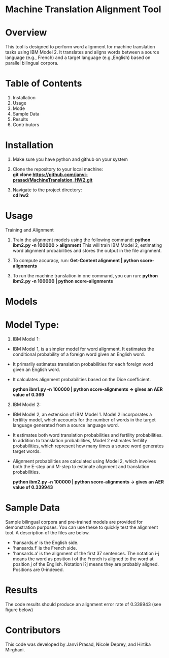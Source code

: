 

# Machine Translation Alignment Tool
# Overview
This tool is designed to perform word alignment for machine translation tasks using IBM Model 2. It translates and aligns words between a source language (e.g., French) and a target language (e.g.,English) based on parallel bilingual corpora.


# Table of Contents
1. Installation
2. Usage
3. Mode
4. Sample Data
5. Results
6. Contributors


# Installation
1. Make sure you have python and github on your system


2. Clone the repository to your local machine:  
   **git clone https://github.com/janvi-prasad/MachineTranslation_HW2.git**


3. Navigate to the project directory:  
**cd hw2**




# Usage
Training and Alignment


1. Train the alignment models using the following command:
**python ibm2.py -n 100000 > alignment**
  This will train IBM Model 2, estimating word alignment probabilities and stores the output in the file alignment.


2. To compute accuracy, run:
**Get-Content alignment | python score-alignments**


4. To run the machine translation in one command, you can run: 
**python ibm2.py -n 100000 | python score-alignments**

# Models
# Model Type: 


1. IBM Model 1: 
* IBM Model 1, is a simpler model for word alignment. It estimates the conditional probability of a foreign word given an English word. 
* It primarily estimates translation probabilities for each foreign word given an English word. 
* It calculates alignment probabilities based on the Dice coefficient.


  **python ibm1.py -n 100000 | python score-alignments -> gives an AER value of 0.369**




2. IBM Model 2: 
* IBM Model 2, an extension of IBM Model 1. Model 2 incorporates a fertility model, which accounts for the number of words in the target language generated from a source language word. 
* It estimates both word translation probabilities and fertility probabilities. In addition to translation probabilities, Model 2 estimates fertility probabilities, which represent how many times a source word generates target words. 
* Alignment probabilities are calculated using Model 2, which involves both the E-step and M-step to estimate alignment and translation probabilities.


  **python ibm2.py -n 100000 | python score-alignments -> gives an AER value of 0.339943**




# Sample Data
Sample bilingual corpora and pre-trained models are provided for demonstration purposes. You can use these to quickly test the alignment tool. A description of the files are below.


* ‘hansards.e’ is the English side.
* ‘hansards.f’ is the French side.
* ‘hansards.a’ is the alignment of the first 37 sentences. The notation i-j means the word as position i of the French is aligned to the word at position j of the English. Notation i?j means they are probably aligned. Positions are 0-indexed.


# Results
The code results should produce an alignment error rate of 0.339943 (see figure below)


  



# Contributors
This code was developed by Janvi Prasad, Nicole Deprey, and Hirtika Mirghani.
